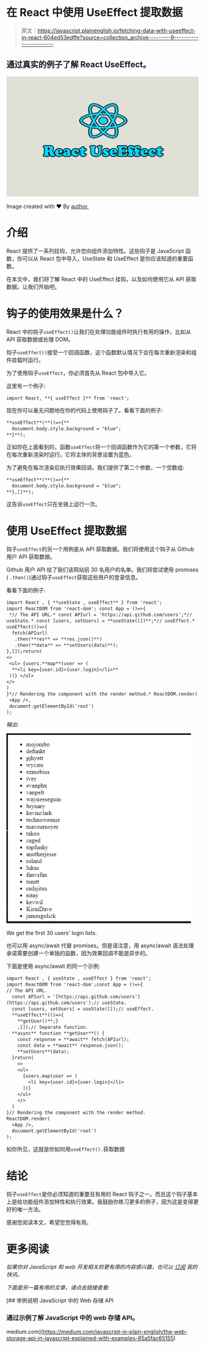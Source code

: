 # 在 React 中使用 UseEffect 提取数据

> 原文：<https://javascript.plainenglish.io/fetching-data-with-useeffect-in-react-604ed53edffe?source=collection_archive---------9----------------------->

## 通过真实的例子了解 React UseEffect。

![](img/de9af38d5ab74c454a62f51ad719df7d.png)

Image created with ❤️️ By [author.](https://mehdiouss315.medium.com/)

# 介绍

React 提供了一系列挂钩，允许您向组件添加特性。这些钩子是 JavaScript 函数，你可以从 React 包中导入，UseState 和 UseEffect 是你应该知道的重要函数。

在本文中，我们将了解 React 中的 UseEffect 挂钩，以及如何使用它从 API 获取数据。让我们开始吧。

# 钩子的使用效果是什么？

React 中的钩子`useEffect()`让我们在处理功能组件时执行有用的操作，比如从 API 获取数据或处理 DOM。

钩子`useEffect()`接受一个回调函数，这个函数默认情况下会在每次重新渲染和组件挂载时运行。

为了使用钩子`useEffect`，你必须首先从 React 包中导入它。

这里有一个例子:

```
import React, **{ useEffect }** from 'react';
```

现在你可以毫无问题地在你的代码上使用钩子了。看看下面的例子:

```
**useEffect**(**()=>{**
  document.body.style.background = "blue";
**}**);
```

正如你在上面看到的，函数`useEffect`将一个回调函数作为它的第一个参数，它将在每次重新渲染时运行。它将主体的背景设置为蓝色。

为了避免在每次渲染后执行效果回调，我们提供了第二个参数，一个空数组:

```
**useEffect**(**()=>{**
  document.body.style.background = "blue";
**},[]**);
```

这告诉`useEffect`只在坐骑上运行一次。

# 使用 UseEffect 提取数据

钩子`useEffect`的另一个用例是从 API 获取数据。我们将使用这个钩子从 Github 用户 API 获取数据。

Github 用户 API 给了我们该网站前 30 名用户的名单。我们将尝试使用 promises ( `.then()`)通过钩子`useEffect`获取这些用户的登录信息。

看看下面的例子:

```
import React , { **useState , useEffect** } from 'react';
import ReactDOM from 'react-dom'; const App = ()=>{
 *// The API URL.* const APIurl = 'https://api.github.com/users';*// useState.* const [users, setUsers] = **useState([])**;*// useEffect.* useEffect(()=>{
  fetch(APIurl)
   .then(**res** => **res.json()**)
   .then(**data** => **setUsers(data)**);
},[]);return(
<>
 <ul> {users.**map**(user => (
  **<li key={user.id}>{user.login}</li>**
 ))} </ul>
</>
)
}*// Rendering the component with the render method.* ReactDOM.render(
 <App />,
 document.getElementById('root')
);
```

*输出:*

![](img/8f9eabdfb5859f02e8a652f05e2e5faf.png)

We get the first 30 users' login lists.

也可以用 async/await 代替 promises。但是请注意，用 async/await 语法处理承诺需要创建一个单独的函数，因为效果回调不能是异步的。

下面是使用 async/await 的同一个示例:

```
import React , { useState , useEffect } from 'react';
import ReactDOM from 'react-dom';const App = ()=>{
// The API URL.
  const APIurl = '[https://api.github.com/users'](https://api.github.com/users');// useState.
  const [users, setUsers] = useState([]);// useEffect.
  **useEffect**(()=>{
    **getUser()**;}
    ,[]);// Separate function.
  **async** function **getUser**() {
    const response = **await** fetch(APIurl);
    const data = **await** response.json();
    **setUsers**(data);
  }return(
    <>
    <ul>
      {users.map(user => (
        <li key={user.id}>{user.login}</li>
      ))}
    </ul>
    </>
  )
}// Rendering the component with the render method.
ReactDOM.render(
  <App />,
  document.getElementById('root')
);
```

如你所见，这就是你如何用`useEffect().`获取数据

# 结论

钩子`useEffect`是你必须知道的重要且有用的 React 钩子之一。而且这个钩子基本上是给功能组件添加特性和执行效果。我鼓励你练习更多的例子，因为这是变得更好的唯一方法。

感谢您阅读本文，希望您觉得有用。

# 更多阅读

*如果你对 JavaScript 和 web 开发相关的更有用的内容感兴趣，也可以* [*订阅*](https://mehdiouss.ck.page/) *我的快讯。*

*下面是另一篇有用的文章，请点击链接查看:*

[](https://medium.com/javascript-in-plain-english/the-web-storage-api-in-javascript-explained-with-examples-85a5fac65155) [## 举例说明 JavaScript 中的 Web 存储 API

### 通过示例了解 JavaScript 中的 web 存储 API。

medium.com](https://medium.com/javascript-in-plain-english/the-web-storage-api-in-javascript-explained-with-examples-85a5fac65155)